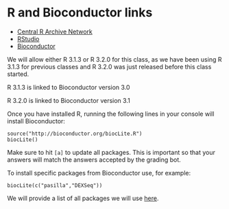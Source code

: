 # R and Bioconductor links

* [Central R Archive Network](http://cran.rstudio.com/)
* [RStudio](http://www.rstudio.com/)
* [Bioconductor](http://bioconductor.org/install)

We will allow either R 3.1.3 or R 3.2.0 for this class, as we have been using R 3.1.3 for previous classes and R 3.2.0 was just released before this class started.

R 3.1.3 is linked to Bioconductor version 3.0

R 3.2.0 is linked to Bioconductor version 3.1

Once you have installed R, running the following lines in your console will install Bioconductor:

```
source("http://bioconductor.org/biocLite.R")
biocLite()
```

Make sure to hit `[a]` to update all packages. This is important so that your answers will match the answers accepted by the grading bot.

To install specific packages from Bioconductor use, for example:

```
biocLite(c("pasilla","DEXSeq"))
```

We will provide a list of all packages we will use [here]().

